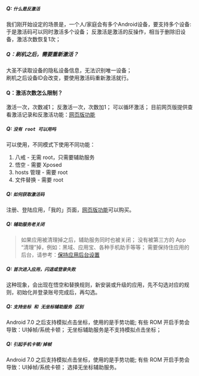 ##### Q: `什么是反激活`
我们刚开始设定的场景是，一个人/家庭会有多个Android设备，要支持多个设备:  
于是激活码可以同时激活多个设备； 
反激活是激活的反操作，相当于删除旧设备，激活次数恢复1次；

##### Q：刷机之后，需要重新激活？
大圣不读取设备的隐私设备信息，无法识别唯一设备；  
刷机之后设备ID会改变，要使用激活码重新激活就行。

#### Q：激活次数怎么限制？
激活一次，次数减1；
反激活一次，次数加1；
可以循环激活；
目前网页版提供查看激活记录和反激活功能：[网页版功能](https://accounts.extstars.com)

##### Q: `没有 root 可以用吗`
可以使用，不同模式下使用不同功能：
1. 八戒 - 无需 root，只需要辅助服务
2. 悟空 - 需要 Xposed
3. hosts 管理 - 需要 root
4. 文件替换 - 需要 root

##### Q: `如何获取激活码`
注册、登陆应用，「我的」页面，[网页版功能](https://accounts.extstars.com)可以购买。

##### Q: `辅助服务老关闭`
> 如果应用被清理掉之后，辅助服务同时也被关闭；
没有被第三方的 App “清理”掉，例如：黑域、应用宝、各种手机助手等等；
需要保持住应用的后台，请参考：[保持应用后台设置](09-保持应用后台设置)

##### Q: `首次进入应用，闪退或登录失败`
这种现象，会出现在悟空和替换规则，新安装或升级的应用，先不勾选对应的规则，初始化并登录账号完成后，再勾选。

##### Q: `支持坐标 和 无坐标辅助服务 区别`
Android 7.0 之后支持模拟点击坐标，使用的是手势功能;
有些 ROM 开启手势会导致：UI掉帧/系统卡顿；
无坐标辅助服务是不支持模拟点击坐标；


##### Q: `引起手机卡顿/掉帧`
Android 7.0 之后支持模拟点击坐标，使用的是手势功能;
有些 ROM 开启手势会导致：UI掉帧/系统卡顿；
选择无坐标辅助服务。


